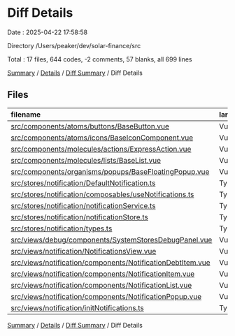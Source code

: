 # Diff Details

Date : 2025-04-22 17:58:58

Directory /Users/peaker/dev/solar-finance/src

Total : 17 files,  644 codes, -2 comments, 57 blanks, all 699 lines

[Summary](results.md) / [Details](details.md) / [Diff Summary](diff.md) / Diff Details

## Files
| filename | language | code | comment | blank | total |
| :--- | :--- | ---: | ---: | ---: | ---: |
| [src/components/atoms/buttons/BaseButton.vue](/src/components/atoms/buttons/BaseButton.vue) | Vue | 7 | 1 | 2 | 10 |
| [src/components/atoms/icons/BaseIconComponent.vue](/src/components/atoms/icons/BaseIconComponent.vue) | Vue | 128 | 3 | 9 | 140 |
| [src/components/molecules/actions/ExpressAction.vue](/src/components/molecules/actions/ExpressAction.vue) | Vue | 79 | 1 | 8 | 88 |
| [src/components/molecules/lists/BaseList.vue](/src/components/molecules/lists/BaseList.vue) | Vue | 7 | 0 | 1 | 8 |
| [src/components/organisms/popups/BaseFloatingPopup.vue](/src/components/organisms/popups/BaseFloatingPopup.vue) | Vue | 16 | 0 | 1 | 17 |
| [src/stores/notification/DefaultNotification.ts](/src/stores/notification/DefaultNotification.ts) | TypeScript | 27 | -5 | -1 | 21 |
| [src/stores/notification/composables/useNotifications.ts](/src/stores/notification/composables/useNotifications.ts) | TypeScript | 3 | 0 | -2 | 1 |
| [src/stores/notification/notificationService.ts](/src/stores/notification/notificationService.ts) | TypeScript | 2 | 0 | -4 | -2 |
| [src/stores/notification/notificationStore.ts](/src/stores/notification/notificationStore.ts) | TypeScript | 34 | 1 | -1 | 34 |
| [src/stores/notification/types.ts](/src/stores/notification/types.ts) | TypeScript | 35 | 3 | 6 | 44 |
| [src/views/debug/components/SystemStoresDebugPanel.vue](/src/views/debug/components/SystemStoresDebugPanel.vue) | Vue | -13 | 0 | -1 | -14 |
| [src/views/notification/NotificationsView.vue](/src/views/notification/NotificationsView.vue) | Vue | 45 | 0 | 13 | 58 |
| [src/views/notification/components/NotificationDebtItem.vue](/src/views/notification/components/NotificationDebtItem.vue) | Vue | 205 | 1 | 16 | 222 |
| [src/views/notification/components/NotificationItem.vue](/src/views/notification/components/NotificationItem.vue) | Vue | -1 | 0 | -5 | -6 |
| [src/views/notification/components/NotificationList.vue](/src/views/notification/components/NotificationList.vue) | Vue | 56 | 2 | 6 | 64 |
| [src/views/notification/components/NotificationPopup.vue](/src/views/notification/components/NotificationPopup.vue) | Vue | 36 | 0 | 13 | 49 |
| [src/views/notification/initNotifications.ts](/src/views/notification/initNotifications.ts) | TypeScript | -22 | -9 | -4 | -35 |

[Summary](results.md) / [Details](details.md) / [Diff Summary](diff.md) / Diff Details